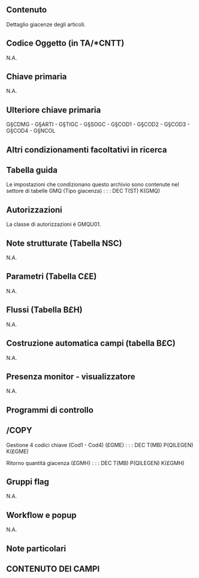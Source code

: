 ## Contenuto
Dettaglio giacenze degli articoli.

## Codice Oggetto (in TA/\*CNTT)
N.A.

## Chiave primaria
N.A.

## Ulteriore chiave primaria
G§CDMG - G§ARTI - G§TIGC - G§SOGC - G§COD1 - G§COD2 - G§COD3 - G§COD4 - G§NCOL

## Altri condizionamenti facoltativi in ricerca

## Tabella guida
Le impostazioni che condizionano questo archivio sono contenute nel settore di tabelle GMQ (Tipo giacenza) : 
 :  : DEC T(ST) K(GMQ)

## Autorizzazioni
La classe di autorizzazioni è GMQU01.

## Note strutturate (Tabella NSC)
N.A.

## Parametri (Tabella C£E)
N.A.

## Flussi (Tabella B£H)
N.A.

## Costruzione automatica campi (tabella B£C)
N.A.

## Presenza monitor - visualizzatore
N.A.

## Programmi di controllo

## /COPY
Gestione 4 codici chiave (Cod1 - Cod4) (£GME) : 
 :  : DEC T(MB) P(QILEGEN) K(£GME)

Ritorno quantità giacenza (£GMH) : 
 :  : DEC T(MB) P(QILEGEN) K(£GMH)

## Gruppi flag
N.A.

## Workflow e popup
N.A.

## Note particolari

## CONTENUTO DEI CAMPI
